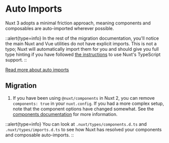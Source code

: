 # Auto Imports

Nuxt 3 adopts a minimal friction approach, meaning components and composables are auto-imported wherever possible.

::alert{type=info}
In the rest of the migration documentation, you'll notice the main Nuxt and Vue utilities do not have explicit imports. This is not a typo; Nuxt will automatically import them for you and should give you full type hinting if you have followed [the instructions](/docs/migration/configuration#typescript) to use Nuxt's TypeScript support.
::

[Read more about auto imports](/docs/guide/concepts/auto-imports)

## Migration

1. If you have been using `@nuxt/components` in Nuxt 2, you can remove `components: true` in your `nuxt.config`. If you had a more complex setup, note that the component options have changed somewhat. See the [components documentation](/docs/guide/directory-structure/components) for more information.

::alert{type=info}
You can look at `.nuxt/types/components.d.ts` and `.nuxt/types/imports.d.ts` to see how Nuxt has resolved your components and composable auto-imports.
::
